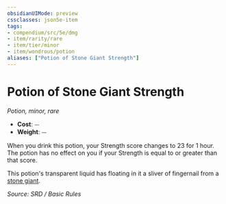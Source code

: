 ```yaml
---
obsidianUIMode: preview
cssclasses: json5e-item
tags:
- compendium/src/5e/dmg
- item/rarity/rare
- item/tier/minor
- item/wondrous/potion
aliases: ["Potion of Stone Giant Strength"]
---
```

# Potion of Stone Giant Strength
*Potion, minor, rare*  

- **Cost**: ⏤
- **Weight**: ⏤

When you drink this potion, your Strength score changes to 23 for 1 hour. The potion has no effect on you if your Strength is equal to or greater than that score.

This potion's transparent liquid has floating in it a sliver of fingernail from a [stone giant](stone-giant.md).

*Source: SRD / Basic Rules*